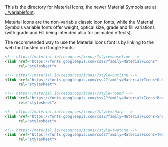 This is the directory for Material Icons; the newer Material Symbols are at [../variablefont](https://github.com/google/material-design-icons/tree/master/variablefont).

Material Icons are the non-variable classic icon fonts, while the Material Symbols variable fonts offer weight, optical size, grade and fill variations (with grade and Fill being intended also for animated effects).

The recommended way to use the Material Icons font is by linking to the web font hosted on Google Fonts:

```html
<!-- https://material.io/resources/icons/?style=baseline -->
<link href="https://fonts.googleapis.com/css2?family=Material+Icons"
      rel="stylesheet">

<!-- https://material.io/resources/icons/?style=outline -->
<link href="https://fonts.googleapis.com/css2?family=Material+Icons+Outlined"
      rel="stylesheet">

<!-- https://material.io/resources/icons/?style=round -->
<link href="https://fonts.googleapis.com/css2?family=Material+Icons+Round"
      rel="stylesheet">

<!-- https://material.io/resources/icons/?style=sharp -->
<link href="https://fonts.googleapis.com/css2?family=Material+Icons+Sharp"
      rel="stylesheet">

<!-- https://material.io/resources/icons/?style=twotone -->
<link href="https://fonts.googleapis.com/css2?family=Material+Icons+Two+Tone"
      rel="stylesheet">
```
